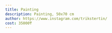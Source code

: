```yaml
---
title: Painting
description: Painting, 50х70 cm
author: https://www.instagram.com/trikstertin/
cost: 35000₸
---
```

